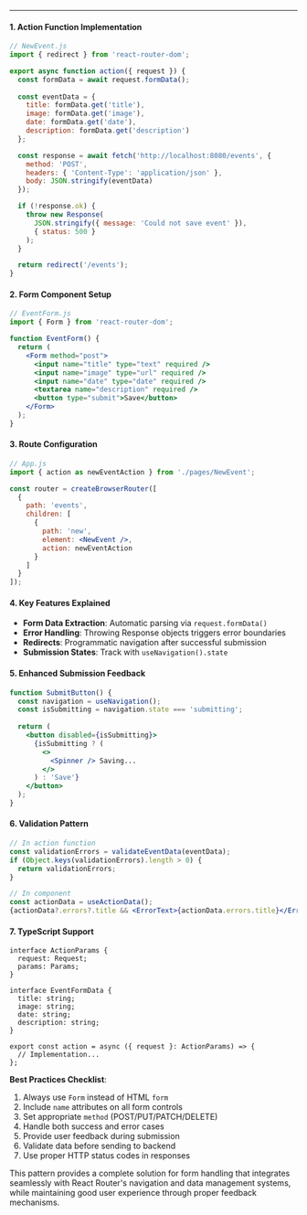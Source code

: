 
---

#### **1. Action Function Implementation**
```jsx
// NewEvent.js
import { redirect } from 'react-router-dom';

export async function action({ request }) {
  const formData = await request.formData();
  
  const eventData = {
    title: formData.get('title'),
    image: formData.get('image'),
    date: formData.get('date'),
    description: formData.get('description')
  };

  const response = await fetch('http://localhost:8080/events', {
    method: 'POST',
    headers: { 'Content-Type': 'application/json' },
    body: JSON.stringify(eventData)
  });

  if (!response.ok) {
    throw new Response(
      JSON.stringify({ message: 'Could not save event' }),
      { status: 500 }
    );
  }

  return redirect('/events');
}
```

#### **2. Form Component Setup**
```jsx
// EventForm.js
import { Form } from 'react-router-dom';

function EventForm() {
  return (
    <Form method="post">
      <input name="title" type="text" required />
      <input name="image" type="url" required />
      <input name="date" type="date" required />
      <textarea name="description" required />
      <button type="submit">Save</button>
    </Form>
  );
}
```

#### **3. Route Configuration**
```jsx
// App.js
import { action as newEventAction } from './pages/NewEvent';

const router = createBrowserRouter([
  {
    path: 'events',
    children: [
      {
        path: 'new',
        element: <NewEvent />,
        action: newEventAction
      }
    ]
  }
]);
```

#### **4. Key Features Explained**
- **Form Data Extraction**: Automatic parsing via `request.formData()`
- **Error Handling**: Throwing Response objects triggers error boundaries
- **Redirects**: Programmatic navigation after successful submission
- **Submission States**: Track with `useNavigation().state`

#### **5. Enhanced Submission Feedback**
```jsx
function SubmitButton() {
  const navigation = useNavigation();
  const isSubmitting = navigation.state === 'submitting';
  
  return (
    <button disabled={isSubmitting}>
      {isSubmitting ? (
        <>
          <Spinner /> Saving...
        </>
      ) : 'Save'}
    </button>
  );
}
```

#### **6. Validation Pattern**
```jsx
// In action function
const validationErrors = validateEventData(eventData);
if (Object.keys(validationErrors).length > 0) {
  return validationErrors;
}

// In component
const actionData = useActionData();
{actionData?.errors?.title && <ErrorText>{actionData.errors.title}</ErrorText>}
```

#### **7. TypeScript Support**
```tsx
interface ActionParams {
  request: Request;
  params: Params;
}

interface EventFormData {
  title: string;
  image: string;
  date: string;
  description: string;
}

export const action = async ({ request }: ActionParams) => {
  // Implementation...
};
```

**Best Practices Checklist**:
1. Always use `Form` instead of HTML `form`
2. Include `name` attributes on all form controls
3. Set appropriate `method` (POST/PUT/PATCH/DELETE)
4. Handle both success and error cases
5. Provide user feedback during submission
6. Validate data before sending to backend
7. Use proper HTTP status codes in responses

This pattern provides a complete solution for form handling that integrates seamlessly with React Router's navigation and data management systems, while maintaining good user experience through proper feedback mechanisms.